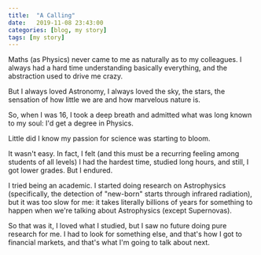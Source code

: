 ```yaml
---
title:  "A Calling"
date:   2019-11-08 23:43:00
categories: [blog, my story]
tags: [my story]
---
```


Maths (as Physics) never came to me as naturally as to my colleagues. I always had a hard time understanding basically everything, and the abstraction used to drive me crazy.

But I always loved Astronomy, I always loved the sky, the stars, the sensation of how little we are and how marvelous nature is.

So, when I was 16, I took a deep breath and admitted what was long known to my soul: I'd get a degree in Physics.

Little did I know my passion for science was starting to bloom.

It wasn't easy. In fact, I felt (and this must be a recurring feeling among students of all levels) I had the hardest time, studied long hours, and still, I got lower grades. But I endured.

I tried being an academic. I started doing research on Astrophysics (specifically, the detection of "new-born" starts through infrared radiation), but it was too slow for me: it takes literally billions of years for something to happen when we're talking about Astrophysics (except Supernovas).

So that was it, I loved what I studied, but I saw no future doing pure research for me. I had to look for something else, and that's how I got to financial markets, and that's what I'm going to talk about next.
